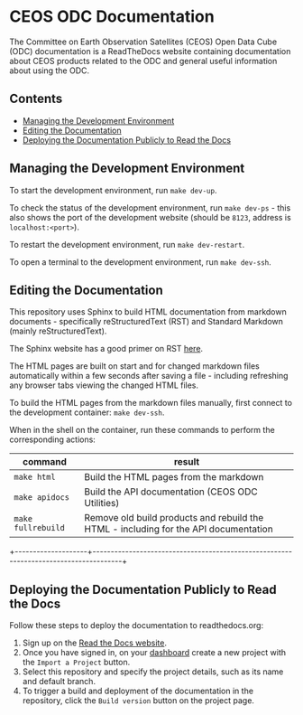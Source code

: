 # CEOS ODC Documentation

The Committee on Earth Observation Satellites (CEOS) Open Data Cube (ODC) documentation is a ReadTheDocs website containing documentation about CEOS products related to the ODC and general useful information about using the ODC. 

## Contents

* [Managing the Development Environment](#dev)
* [Editing the Documentation](#editing)
* [Deploying the Documentation Publicly to Read the Docs](#deploy)

## <a id="dev"></a> Managing the Development Environment

To start the development environment, run `make dev-up`.

To check the status of the development environment, run `make dev-ps` - this also shows the port of the development website (should be `8123`, address is `localhost:<port>`).

To restart the development environment, run `make dev-restart`.

To open a terminal to the development environment, run `make dev-ssh`.

## <a id="editing"></a> Editing the Documentation

This repository uses Sphinx to build HTML documentation from markdown documents - specifically reStructuredText (RST) and Standard Markdown (mainly reStructuredText).

The Sphinx website has a good primer on RST [here](https://www.sphinx-doc.org/en/master/usage/restructuredtext/basics.html).

The HTML pages are built on start and for changed markdown files automatically within a few seconds after saving a file - including refreshing any browser tabs viewing the changed HTML files.

To build the HTML pages from the markdown files manually, first connect to the development container: `make dev-ssh`. 

When in the shell on the container, run these commands to perform the corresponding actions:

| command            | result                                                                               |
|--------------------|--------------------------------------------------------------------------------------|
| `make html`        | Build the HTML pages from the markdown                                               |
| `make apidocs`     | Build the API documentation (CEOS ODC Utilities)                                     |
| `make fullrebuild` | Remove old build products and rebuild the HTML - including for the API documentation |
+--------------------+--------------------------------------------------------------------------------------+

## <a id="deploy"></a> Deploying the Documentation Publicly to Read the Docs

Follow these steps to deploy the documentation to readthedocs.org:

1. Sign up on the [Read the Docs website](https://readthedocs.org/).
2. Once you have signed in, on your [dashboard](https://readthedocs.org/dashboard/) create a new project with the `Import a Project` button.
3. Select this repository and specify the project details, such as its name and default branch.
4. To trigger a build and deployment of the documentation in the repository, click the `Build version` button on the project page.
